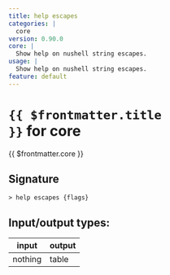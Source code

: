 ```yaml
---
title: help escapes
categories: |
  core
version: 0.90.0
core: |
  Show help on nushell string escapes.
usage: |
  Show help on nushell string escapes.
feature: default
---
```


<!-- This file is automatically generated. Please edit the command in https://github.com/nushell/nushell instead. -->

# <code>{{ $frontmatter.title }}</code> for core

<div class='command-title'>{{ $frontmatter.core }}</div>

## Signature

`> help escapes {flags} `

## Input/output types:

| input   | output |
| ------- | ------ |
| nothing | table  |
